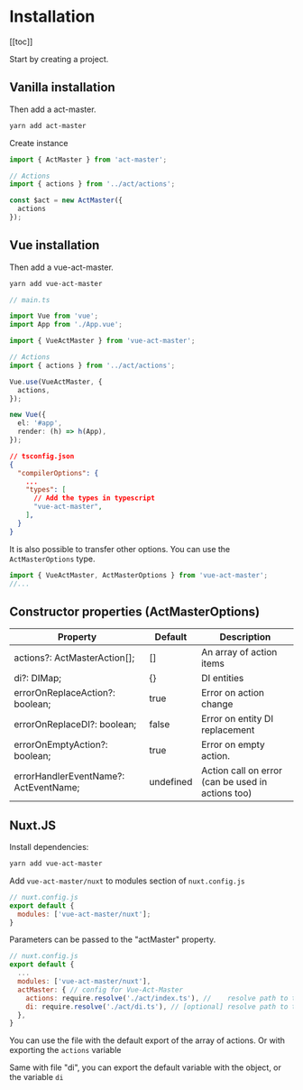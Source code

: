 # Installation

[[toc]]

Start by creating a project.

## Vanilla installation

Then add a act-master.

```bash
yarn add act-master
```

Create instance

```ts
import { ActMaster } from 'act-master';

// Actions
import { actions } from '../act/actions';

const $act = new ActMaster({
  actions
});
```

## Vue installation

Then add a vue-act-master.

```bash
yarn add vue-act-master
```

```ts
// main.ts

import Vue from 'vue';
import App from './App.vue';

import { VueActMaster } from 'vue-act-master';

// Actions
import { actions } from '../act/actions';

Vue.use(VueActMaster, {
  actions,
});

new Vue({
  el: '#app',
  render: (h) => h(App),
});
```

```json
// tsconfig.json
{
  "compilerOptions": {
    ...
    "types": [
      // Add the types in typescript
      "vue-act-master",
    ],
  }
}
```

It is also possible to transfer other options.
You can use the `ActMasterOptions` type.

```ts
import { VueActMaster, ActMasterOptions } from 'vue-act-master';
//...
```


## Constructor properties (ActMasterOptions)

| Property                              | Default   | Description
| ------------------------------------- | --------- | ------------------------------------------------- |
| actions?: ActMasterAction[];          | []        | An array of action items
| di?: DIMap;                           | {}        | DI entities
| errorOnReplaceAction?: boolean;       | true      | Error on action change
| errorOnReplaceDI?: boolean;           | false     | Error on entity DI replacement
| errorOnEmptyAction?: boolean;         | true      | Error on empty action.
| errorHandlerEventName?: ActEventName; | undefined | Action call on error (can be used in actions too)




## Nuxt.JS

Install dependencies:

```bash
yarn add vue-act-master
```

Add `vue-act-master/nuxt` to modules section of `nuxt.config.js`

```js
// nuxt.config.js
export default {
  modules: ['vue-act-master/nuxt'];
}
```

Parameters can be passed to the "actMaster" property.

```js
// nuxt.config.js
export default {
  ...
  modules: ['vue-act-master/nuxt'],
  actMaster: { // config for Vue-Act-Master
    actions: require.resolve('./act/index.ts'), //    resolve path to the actions file
    di: require.resolve('./act/di.ts'), // [optional] resolve path to the DI file
  },
}
```
You can use the file with the default export of the array of actions.
Or with exporting the `actions` variable

Same with file "di", you can export the default variable with the object, or the variable `di`


